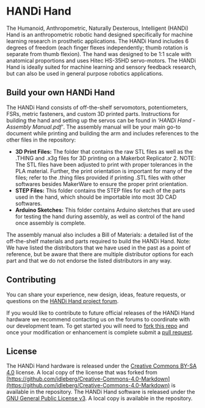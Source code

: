 # HANDi Hand
The Humanoid, Anthropometric, Naturally Dexterous, Intelligent (HANDi) Hand is an anthropometric robotic hand designed specifically for machine learning research in prosthetic applications. The HANDi Hand includes 6 degrees of freedom (each finger flexes independently; thumb rotation is separate from thumb flexion). The hand was designed to be 1:1 scale with anatomical proportions and uses Hitec HS-35HD servo-motors. The HANDi Hand is ideally suited for machine learning and sensory feedback research, but can also be used in general purpose robotics applications.

## Build your own HANDi Hand
The HANDi Hand consists of off-the-shelf servomotors, potentiometers, FSRs, metric fasteners, and custom 3D printed parts. Instructions for building the hand and setting up the servos can be found in _'HANDi Hand - Assembly Manual.pdf'_. The assembly manual will be your main go-to document while printing and building the arm and includes references to the other files in the repository:


* __3D Print Files:__ The folder that contains the raw STL files as well as the .THING and .x3g files for 3D printing on a Makerbot Replicator 2. NOTE: The STL files have been adjusted to print with proper tolerances in the PLA material. Further, the print orientation is important for many of the files; refer to the .thing files provided if printing .STL files with other softwares besides MakerWare to ensure the proper print orientation.
* __STEP Files:__ This folder contains the STEP files for each of the parts used in the hand, which should be importable into most 3D CAD softwares.
* __Arduino Sketches:__ This folder contains Arduino sketches that are used for testing the hand during assembly, as well as control of the hand once assembly is complete.

The assembly manual also includes a Bill of Materials: a detailed list of the off-the-shelf materials and parts required to build the HANDi Hand. Note: We have listed the distributors that we have used in the past as a point of reference, but be aware that there are multiple distributor options for each part and that we do not endorse the listed distributors in any way.

## Contributing
You can share your experience, new design, ideas, feature requests, or questions on the [HANDi Hand project forum](https://blincdev.ca/forum/).

If you would like to contribute to future official releases of the HANDi Hand hardware we recommend contacting us on the forums to coordinate with our development team. To get started you will need to [fork this repo](https://help.github.com/articles/using-pull-requests/) and once your modification or enhancement is complete submit a [pull request](https://help.github.com/articles/using-pull-requests/).

## License
The HANDi Hand hardware is released under the [Creative Commons BY-SA 4.0](http://creativecommons.org/licenses/by-sa/4.0/) license. A local copy of the license that was forked from [https://github.com/idleberg/Creative-Commons-4.0-Markdown](https://github.com/idleberg/Creative-Commons-4.0-Markdown) is available in the repository. The HANDi Hand software is released under the [GNU General Public License v3](https://www.gnu.org/licenses/gpl.html). A local copy is available in the repository.
